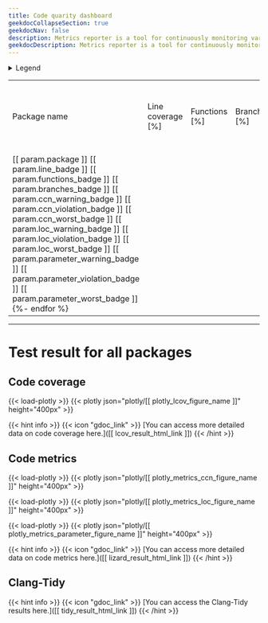 ```yaml
---
title: Code quarity dashboard
geekdocCollapseSection: true
geekdocNav: false
description: Metrics reporter is a tool for continuously monitoring various software metrics. For more information, please visit https://github.com/tier4/ros-metrics-reporter .
geekdocDescription: Metrics reporter is a tool for continuously monitoring various software metrics. For more information, please visit https://github.com/tier4/ros-metrics-reporter .
---
```


<details><summary>Legend</summary><div>

### Code coverage

<span class="LegendNA" title="Coverage rates are not available">N/A</span>
<span class="LegendLo" title="Coverage rates below [[ coverage_med ]] % are classified as low">low: &lt; [[ coverage_med ]] %</span>
<span class="LegendMed" title="Coverage rates between [[ coverage_med ]] % and [[ coverage_hi ]] % are classified as medium">medium: &gt;= [[ coverage_med ]] %</span>
<span class="LegendHi" title="Coverage rates of [[ coverage_hi ]] % and more are classified as high">high: &gt;= [[ coverage_hi ]] %</span>

### Code metrics

* CCN (Cyclomatic Complexity Number)  
<span class="LegendLo" title="Metrics rates below [[ ccn_recommendation ]] % are classified as low">low: &lt; [[ ccn_recommendation ]] %</span>
<span class="LegendMed" title="Metrics rates between [[ ccn_recommendation ]] % and [[ ccn_threshold ]] % are classified as medium">medium: &gt;= [[ ccn_recommendation ]] %</span>
<span class="LegendHi" title="Metrics rates of [[ ccn_threshold ]] % and more are classified as high">high: &gt;= [[ ccn_threshold ]] %</span>

* LOC (Lines of Code)  
<span class="LegendLo" title="Metrics rates below [[ loc_recommendation ]] % are classified as low">low: &lt; [[ loc_recommendation ]] %</span>
<span class="LegendMed" title="Metrics rates between [[ loc_recommendation ]] % and [[ loc_threshold ]] % are classified as medium">medium: &gt;= [[ loc_recommendation ]] %</span>
<span class="LegendHi" title="Metrics rates of [[ loc_threshold ]] % and more are classified as high">high: &gt;= [[ loc_threshold ]] %</span>

* Parameter count  
<span class="LegendLo" title="Metrics rates below [[ parameter_recommendation ]] % are classified as low">low: &lt; [[ parameter_recommendation ]] %</span>
<span class="LegendMed" title="Metrics rates between [[ parameter_recommendation ]] % and [[ parameter_threshold ]] % are classified as medium">medium: &gt;= [[ parameter_recommendation ]] %</span>
<span class="LegendHi" title="Metrics rates of [[ parameter_threshold ]] % and more are classified as high">high: &gt;= [[ parameter_threshold ]] %</span>

</div></details>

<div class="wrapped">
<table>
<tr><td> Package name <td> Line coverage [%] <td> Functions [%] <td> Branches [%] <td> CCN (over recommended value) <td> CCN (over required value) <td> CCN (worst value) <td> LOC (over recommended value) <td> LOC (over required value) <td> LOC (worst value) <td> Parameter (over recommended value) <td> Parameter (over required value) <td> Parameter (worst value)
{%- for param in param_list %}
<tr><td> [[ param.package ]] [[ param.line_badge ]] [[ param.functions_badge ]] [[ param.branches_badge ]] [[ param.ccn_warning_badge ]] [[ param.ccn_violation_badge ]] [[ param.ccn_worst_badge ]] [[ param.loc_warning_badge ]] [[ param.loc_violation_badge ]] [[ param.loc_worst_badge ]] [[ param.parameter_warning_badge ]] [[ param.parameter_violation_badge ]] [[ param.parameter_worst_badge ]]
{%- endfor %}
</table>
</div>

---

# Test result for all packages

## Code coverage

{{< load-plotly >}}
{{< plotly json="plotly/[[ plotly_lcov_figure_name ]]" height="400px" >}}

{{< hint info >}}
{{< icon "gdoc_link" >}} [You can access more detailed data on code coverage here.]([[ lcov_result_html_link ]])
{{< /hint >}}

## Code metrics

{{< load-plotly >}}
{{< plotly json="plotly/[[ plotly_metrics_ccn_figure_name ]]" height="400px" >}}

{{< load-plotly >}}
{{< plotly json="plotly/[[ plotly_metrics_loc_figure_name ]]" height="400px" >}}

{{< load-plotly >}}
{{< plotly json="plotly/[[ plotly_metrics_parameter_figure_name ]]" height="400px" >}}

{{< hint info >}}
{{< icon "gdoc_link" >}} [You can access more detailed data on code metrics here.]([[ lizard_result_html_link ]])
{{< /hint >}}

## Clang-Tidy

{{< hint info >}}
{{< icon "gdoc_link" >}} [You can access the Clang-Tidy results here.]([[ tidy_result_html_link ]])
{{< /hint >}}
